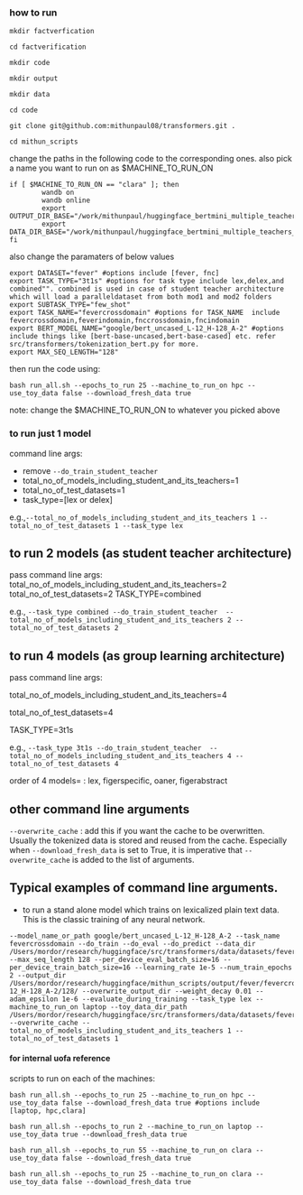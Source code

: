 ### how to run 

`mkdir factverfication`

`cd factverification`

`mkdir code`

`mkdir output`

`mkdir data`

`cd code`

`git clone git@github.com:mithunpaul08/transformers.git .`

`cd mithun_scripts`


change the paths in the following code to the corresponding ones.
also pick a name you want to run on as $MACHINE_TO_RUN_ON

```
if [ $MACHINE_TO_RUN_ON == "clara" ]; then
        wandb on
        wandb online
        export OUTPUT_DIR_BASE="/work/mithunpaul/huggingface_bertmini_multiple_teachers_v1/output"
        export DATA_DIR_BASE="/work/mithunpaul/huggingface_bertmini_multiple_teachers_v1/data"
fi

```

also change the paramaters of below values

```
export DATASET="fever" #options include [fever, fnc]
export TASK_TYPE="3t1s" #options for task type include lex,delex,and combined"". combined is used in case of student teacher architecture which will load a paralleldataset from both mod1 and mod2 folders
export SUBTASK_TYPE="few_shot"
export TASK_NAME="fevercrossdomain" #options for TASK_NAME  include fevercrossdomain,feverindomain,fnccrossdomain,fncindomain
export BERT_MODEL_NAME="google/bert_uncased_L-12_H-128_A-2" #options include things like [bert-base-uncased,bert-base-cased] etc. refer src/transformers/tokenization_bert.py for more.
export MAX_SEQ_LENGTH="128"
```

then run the code using:

`bash run_all.sh --epochs_to_run 25 --machine_to_run_on hpc --use_toy_data false --download_fresh_data true `

note: change the $MACHINE_TO_RUN_ON to whatever you picked above

### to run just 1 model

command line args:
- remove  `--do_train_student_teacher`
- total_no_of_models_including_student_and_its_teachers=1
- total_no_of_test_datasets=1
- task_type=[lex or delex]

e.g.,`--total_no_of_models_including_student_and_its_teachers 1 --total_no_of_test_datasets 1 --task_type lex`


## to run 2 models (as student teacher architecture)
pass command line args:
total_no_of_models_including_student_and_its_teachers=2
total_no_of_test_datasets=2
TASK_TYPE=combined


e.g.,
`--task_type combined --do_train_student_teacher  --total_no_of_models_including_student_and_its_teachers 2 --total_no_of_test_datasets 2`


## to run 4 models (as  group learning architecture)
pass command line args:

total_no_of_models_including_student_and_its_teachers=4 

total_no_of_test_datasets=4

TASK_TYPE=3t1s


e.g.,
`--task_type 3t1s --do_train_student_teacher  --total_no_of_models_including_student_and_its_teachers 4 --total_no_of_test_datasets 4`

order of 4 models= : lex, figerspecific, oaner, figerabstract

## other command line arguments

`--overwrite_cache` : add this if you want the cache to be overwritten. Usually the 
tokenized data is stored and reused from the cache. Especially when `--download_fresh_data` is set
to True, it is imperative that `--overwrite_cache` is added to the list of arguments.



## Typical examples of command line arguments. 

- to run a stand alone model which trains on lexicalized plain text data. This is the classic training of any neural network. 

```
--model_name_or_path google/bert_uncased_L-12_H-128_A-2 --task_name fevercrossdomain --do_train --do_eval --do_predict --data_dir /Users/mordor/research/huggingface/src/transformers/data/datasets/fever/fevercrossdomain/lex/toydata/ --max_seq_length 128 --per_device_eval_batch_size=16 --per_device_train_batch_size=16 --learning_rate 1e-5 --num_train_epochs 2 --output_dir /Users/mordor/research/huggingface/mithun_scripts/output/fever/fevercrossdomain/lex/google/bert_uncased_L-12_H-128_A-2/128/ --overwrite_output_dir --weight_decay 0.01 --adam_epsilon 1e-6 --evaluate_during_training --task_type lex --machine_to_run_on laptop --toy_data_dir_path /Users/mordor/research/huggingface/src/transformers/data/datasets/fever/fevercrossdomain/lex/toydata/ --overwrite_cache --total_no_of_models_including_student_and_its_teachers 1 --total_no_of_test_datasets 1

```

#### for internal uofa reference

scripts to run on each of the machines:

`bash run_all.sh --epochs_to_run 25 --machine_to_run_on hpc --use_toy_data false --download_fresh_data true #options include [laptop, hpc,clara]`

`bash run_all.sh --epochs_to_run 2 --machine_to_run_on laptop --use_toy_data true --download_fresh_data true`

`bash run_all.sh --epochs_to_run 55 --machine_to_run_on clara --use_toy_data false --download_fresh_data true`

`bash run_all.sh --epochs_to_run 25 --machine_to_run_on clara --use_toy_data false --download_fresh_data true`
